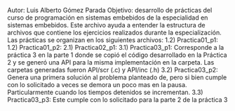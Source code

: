 Autor: Luis Alberto Gómez Parada
Objetivo: desarrollo de prácticas del curso de programación   en sistemas embebidos de la especialidad en sistemas embebidos. Este archivo ayuda a entender la estructura de archivos que contiene los ejercicios realizados durante la especialización. Las prácticas se organizan en los siguientes archivos:
1.2) Practica01_p1: 
1.2) Practica01_p2:
2.1) Practica02_p1:
3.1) Practica03_p1: Corresponde a la práctica 3 en la parte 1 donde se copió el código desarrollado en la Práctica 2 y se generó una API para la misma implementación en la carpeta. Las carpetas generadas fueron API/scr (.c) y API/inc (.h)
3.2) Practica03_p2: Genera una primera solución al problema planteado de, pero si bien cumple con lo solicitado a veces se demora un poco mas en la pausa. Particularmente cuando los tiempos detenidos se incrementan.
3.3) Practica03_p3: Este cumple con lo solicitado para la parte 2 de la práctica 3 
